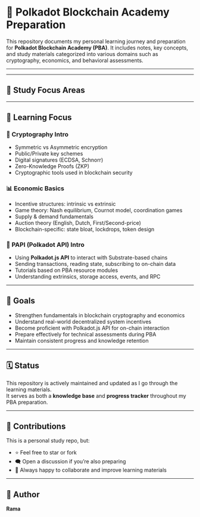 # 📘 Polkadot Blockchain Academy Preparation

This repository documents my personal learning journey and preparation for **Polkadot Blockchain Academy (PBA)**. It includes notes, key concepts, and study materials categorized into various domains such as cryptography, economics, and behavioral assessments.

---


---

## 🧠 Study Focus Areas


---

## 🧠 Learning Focus

### 🔐 Cryptography Intro
- Symmetric vs Asymmetric encryption
- Public/Private key schemes
- Digital signatures (ECDSA, Schnorr)
- Zero-Knowledge Proofs (ZKP)
- Cryptographic tools used in blockchain security

### 📊 Economic Basics
- Incentive structures: intrinsic vs extrinsic
- Game theory: Nash equilibrium, Cournot model, coordination games
- Supply & demand fundamentals
- Auction theory (English, Dutch, First/Second-price)
- Blockchain-specific: state bloat, lockdrops, token design

### 🧪 PAPI (Polkadot API) Intro
- Using **Polkadot.js API** to interact with Substrate-based chains
- Sending transactions, reading state, subscribing to on-chain data
- Tutorials based on PBA resource modules
- Understanding extrinsics, storage access, events, and RPC

---

## 🎯 Goals

- Strengthen fundamentals in blockchain cryptography and economics
- Understand real-world decentralized system incentives
- Become proficient with Polkadot.js API for on-chain interaction
- Prepare effectively for technical assessments during PBA
- Maintain consistent progress and knowledge retention

---

## 🗓️ Status

This repository is actively maintained and updated as I go through the learning materials.  
It serves as both a **knowledge base** and **progress tracker** throughout my PBA preparation.

---

## 🤝 Contributions

This is a personal study repo, but:
- ⭐ Feel free to star or fork
- 🗨️ Open a discussion if you’re also preparing
- 🔄 Always happy to collaborate and improve learning materials

---

## 👤 Author

**Rama**  




